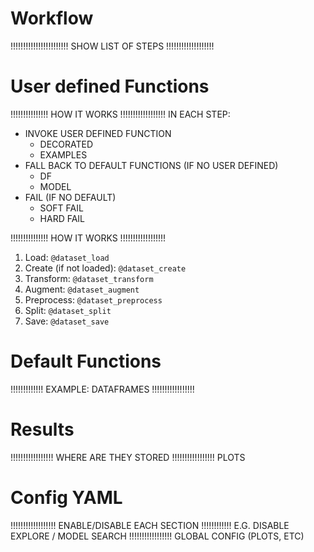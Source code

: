 
# Workflow

!!!!!!!!!!!!!!!!!!!!!!! SHOW LIST OF STEPS !!!!!!!!!!!!!!!!!!!

# User defined Functions


!!!!!!!!!!!!!!! HOW IT WORKS !!!!!!!!!!!!!!!!!!
IN EACH STEP:
  - INVOKE USER DEFINED FUNCTION
      - DECORATED
      - EXAMPLES
  - FALL BACK TO DEFAULT FUNCTIONS (IF NO USER DEFINED)
      - DF
      - MODEL
  - FAIL (IF NO DEFAULT)
      - SOFT FAIL
      - HARD FAIL

!!!!!!!!!!!!!!! HOW IT WORKS !!!!!!!!!!!!!!!!!!


1. Load: `@dataset_load`
1. Create (if not loaded): `@dataset_create`
1. Transform: `@dataset_transform`
1. Augment: `@dataset_augment`
1. Preprocess: `@dataset_preprocess`
1. Split: `@dataset_split`
1. Save: `@dataset_save`

# Default Functions

!!!!!!!!!!!!! EXAMPLE: DATAFRAMES !!!!!!!!!!!!!!!!!

# Results

!!!!!!!!!!!!!!!!! WHERE ARE THEY STORED
!!!!!!!!!!!!!!!!! PLOTS

# Config YAML

!!!!!!!!!!!!!!!!!! ENABLE/DISABLE EACH SECTION !!!!!!!!!!!!
E.G. DISABLE EXPLORE / MODEL SEARCH
!!!!!!!!!!!!!!!!! GLOBAL CONFIG (PLOTS, ETC) 
